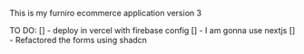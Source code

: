 This is my furniro ecommerce application version 3

TO DO:
[] - deploy in vercel with firebase config
[] - I am gonna use nextjs
[] - Refactored the forms using shadcn
